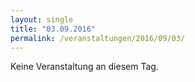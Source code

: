```yaml
---
layout: single
title: "03.09.2016"
permalink: /veranstaltungen/2016/09/03/
---
```


Keine Veranstaltung an diesem Tag.
